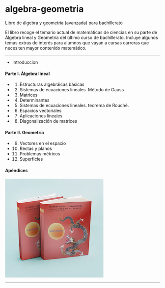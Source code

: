 # algebra-geometria
Libro de álgebra y geometría (avanzada) para bachillerato


El libro recoge el temario actual de matemáticas de ciencias en su parte de Álgebra lineal y Geometría del último curso de bachillerato. Incluye algunos temas extras de interés para alumnos que vayan a cursas carreras que necesiten mayor contenido matemático.

__________________

- Introduccion
#### Parte I. Álgebra lineal
- 1. Estructuras algebráicas básicas
- 2. Sistemas de ecuaciones lineales. Método de Gauss
- 3. Matrices
- 4. Determinantes
- 5. Sistemas de ecuaciones lineales. teorema de Rouché.
- 6. Espacios vectoriales
- 7. Aplicaciones lineales
- 8. Diagonalización de matrices
#### Parte II. Geometría
- 9. Vectores en el espacio
- 10. Rectas y planos
- 11. Problemas métricos
- 12. Superficies
#### Apéndices

![](https://github.com/igvaori/algebra-geometria/blob/master/IMPRENTA/muestra.jpg)

__________________
